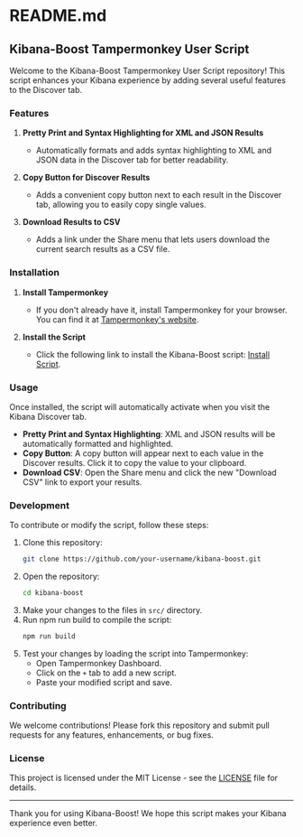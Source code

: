 # README.md

## Kibana-Boost Tampermonkey User Script

Welcome to the Kibana-Boost Tampermonkey User Script repository! This script enhances your Kibana experience by adding several useful features to the Discover tab.

### Features

1. **Pretty Print and Syntax Highlighting for XML and JSON Results**
    - Automatically formats and adds syntax highlighting to XML and JSON data in the Discover tab for better readability.

2. **Copy Button for Discover Results**
    - Adds a convenient copy button next to each result in the Discover tab, allowing you to easily copy single values.

3. **Download Results to CSV**
    - Adds a link under the Share menu that lets users download the current search results as a CSV file.

### Installation

1. **Install Tampermonkey**
    - If you don't already have it, install Tampermonkey for your browser. You can find it at [Tampermonkey's website](https://www.tampermonkey.net/).

2. **Install the Script**
    - Click the following link to install the Kibana-Boost script: [Install Script](https://raw.githubusercontent.com/tleish/kibana-boost/main/dist/kibana_boost.user.js).

### Usage

Once installed, the script will automatically activate when you visit the Kibana Discover tab.

- **Pretty Print and Syntax Highlighting**: XML and JSON results will be automatically formatted and highlighted.
- **Copy Button**: A copy button will appear next to each value in the Discover results. Click it to copy the value to your clipboard.
- **Download CSV**: Open the Share menu and click the new "Download CSV" link to export your results.

### Development

To contribute or modify the script, follow these steps:

1. Clone this repository:
    ```bash
    git clone https://github.com/your-username/kibana-boost.git
    ```
2. Open the repository:
    ```bash
    cd kibana-boost
    ```
3. Make your changes to the files in `src/` directory.
4. Run npm run build to compile the script:
    ```bash
    npm run build
    ```
4. Test your changes by loading the script into Tampermonkey:
    - Open Tampermonkey Dashboard.
    - Click on the `+` tab to add a new script.
    - Paste your modified script and save.

### Contributing

We welcome contributions! Please fork this repository and submit pull requests for any features, enhancements, or bug fixes.

### License

This project is licensed under the MIT License - see the [LICENSE](LICENSE) file for details.

---

Thank you for using Kibana-Boost! We hope this script makes your Kibana experience even better.
